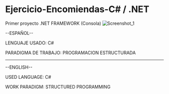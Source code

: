 # Ejercicio-Encomiendas-C# / .NET
Primer proyecto .NET FRAMEWORK (Consola)
![Screenshot_1](https://user-images.githubusercontent.com/71730230/173471320-0e107359-1860-4698-8197-d5dc3bc1ae15.png)


--ESPAÑOL--

LENGUAJE USADO:
C#


PARADIGMA DE TRABAJO:
PROGRAMACION ESTRUCTURADA


-----------------------------------------------------------------------------------------------

--ENGLISH--

USED LANGUAGE:
C#


WORK PARADIGM:
STRUCTURED PROGRAMMING

